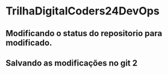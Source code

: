# TrilhaDigitalCoders24DevOps

## Modificando o status do repositorio para modificado.


## Salvando as modificações no git 2